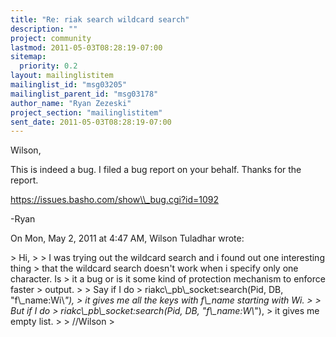```yaml
---
title: "Re: riak search wildcard search"
description: ""
project: community
lastmod: 2011-05-03T08:28:19-07:00
sitemap:
  priority: 0.2
layout: mailinglistitem
mailinglist_id: "msg03205"
mailinglist_parent_id: "msg03178"
author_name: "Ryan Zezeski"
project_section: "mailinglistitem"
sent_date: 2011-05-03T08:28:19-07:00
---
```



Wilson,

This is indeed a bug. I filed a bug report on your behalf. Thanks for the
report.

https://issues.basho.com/show\\_bug.cgi?id=1092

-Ryan

On Mon, May 2, 2011 at 4:47 AM, Wilson Tuladhar wrote:

&gt; Hi,
&gt;
&gt; I was trying out the wildcard search and i found out one interesting thing
&gt; that the wildcard search doesn't work when i specify only one character. Is
&gt; it a bug or is it some kind of protection mechanism to enforce faster
&gt; output.
&gt;
&gt; Say if I do
&gt; riakc\\_pb\\_socket:search(Pid, DB, "f\\_name:Wi\\*"),
&gt; it gives me all the keys with f\\_name starting with Wi.
&gt;
&gt; But if I do
&gt; riakc\\_pb\\_socket:search(Pid, DB, "f\\_name:W\\*"),
&gt; it gives me empty list.
&gt;
&gt; //Wilson
&gt;

